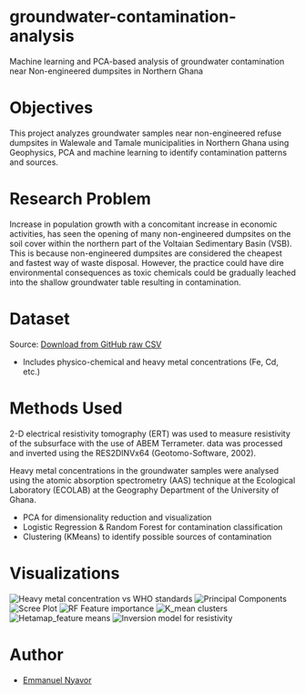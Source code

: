 # groundwater-contamination-analysis
Machine learning and PCA-based analysis of groundwater contamination near Non-engineered dumpsites in Northern Ghana
# Objectives 
This project analyzes groundwater samples near non-engineered refuse dumpsites in Walewale and Tamale municipalities in Northern Ghana using Geophysics, PCA and machine learning to identify contamination patterns and sources.

# Research Problem 
Increase in population growth with a concomitant increase in economic activities, has seen the opening of many non-engineered dumpsites on the soil cover within the northern part of the Voltaian Sedimentary Basin (VSB). This is because non-engineered dumpsites are considered the cheapest and fastest way of waste disposal. However, the practice could have dire environmental consequences as toxic chemicals could be gradually leached into the shallow groundwater table resulting in contamination. 

# Dataset
Source: [Download from GitHub raw CSV](https://raw.githubusercontent.com/enyavor90/groundwater-contamination-analysis/main/dumpsite_vsb.csv)
- Includes physico-chemical and heavy metal concentrations (Fe, Cd, etc.)

# Methods Used
2-D electrical resistivity tomography (ERT) was used to measure resistivity of the subsurface with the use of ABEM Terrameter. 
data was processed and inverted using the RES2DINVx64 (Geotomo-Software, 2002). 

Heavy metal concentrations in the groundwater samples were analysed using the atomic absorption spectrometry (AAS) technique at the Ecological Laboratory (ECOLAB) at the Geography Department of the University of Ghana.

- PCA for dimensionality reduction and visualization
- Logistic Regression & Random Forest for contamination classification
- Clustering (KMeans) to identify possible sources of contamination

# Visualizations
![Heavy metal concentration vs WHO standards](https://github.com/user-attachments/assets/5dd42721-4146-46de-ae44-c09bb10d2f56)
![Principal Components](https://github.com/user-attachments/assets/c0571b87-0758-4083-92ee-5e43e614a0b1)
![Scree Plot](https://github.com/user-attachments/assets/b7708e66-93f5-4c9a-8503-e4218dc76f73)
![RF Feature importance](https://github.com/user-attachments/assets/4d9191bf-8486-406b-bd3e-bb1e7842b252)
![K_mean clusters](https://github.com/user-attachments/assets/74dd3991-d0e3-4875-bf86-345804e7180f)
![Hetamap_feature means](https://github.com/user-attachments/assets/2581f55d-959a-437d-88d3-ca94a5d23085)
![Inversion model for resistivity](https://github.com/user-attachments/assets/6b00a784-3dc8-4e5a-a464-50cd7f6a5733)


# Author
- [Emmanuel Nyavor](https://github.com/enyavor90)



